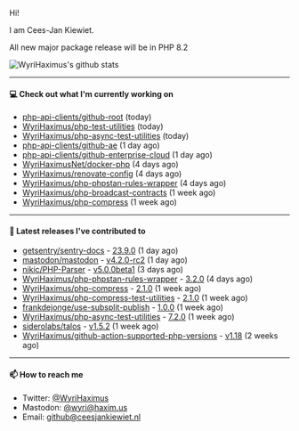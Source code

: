 Hi!

I am Cees-Jan Kiewiet.

All new major package release will be in PHP 8.2

![WyriHaximus's github stats](https://github-readme-stats.vercel.app/api?username=WyriHaximus&show_icons=true)

---

#### 💻 Check out what I'm currently working on

- [php-api-clients/github-root](https://github.com/php-api-clients/github-root) (today)
- [WyriHaximus/php-test-utilities](https://github.com/WyriHaximus/php-test-utilities) (today)
- [WyriHaximus/php-async-test-utilities](https://github.com/WyriHaximus/php-async-test-utilities) (today)
- [php-api-clients/github-ae](https://github.com/php-api-clients/github-ae) (1 day ago)
- [php-api-clients/github-enterprise-cloud](https://github.com/php-api-clients/github-enterprise-cloud) (1 day ago)
- [WyriHaximusNet/docker-php](https://github.com/WyriHaximusNet/docker-php) (4 days ago)
- [WyriHaximus/renovate-config](https://github.com/WyriHaximus/renovate-config) (4 days ago)
- [WyriHaximus/php-phpstan-rules-wrapper](https://github.com/WyriHaximus/php-phpstan-rules-wrapper) (4 days ago)
- [WyriHaximus/php-broadcast-contracts](https://github.com/WyriHaximus/php-broadcast-contracts) (1 week ago)
- [WyriHaximus/php-compress](https://github.com/WyriHaximus/php-compress) (1 week ago)

---

#### 🔭 Latest releases I've contributed to

- [getsentry/sentry-docs](https://github.com/getsentry/sentry-docs) - [23.9.0](https://github.com/getsentry/sentry-docs/releases/tag/23.9.0) (1 day ago)
- [mastodon/mastodon](https://github.com/mastodon/mastodon) - [v4.2.0-rc2](https://github.com/mastodon/mastodon/releases/tag/v4.2.0-rc2) (1 day ago)
- [nikic/PHP-Parser](https://github.com/nikic/PHP-Parser) - [v5.0.0beta1](https://github.com/nikic/PHP-Parser/releases/tag/v5.0.0beta1) (3 days ago)
- [WyriHaximus/php-phpstan-rules-wrapper](https://github.com/WyriHaximus/php-phpstan-rules-wrapper) - [3.2.0](https://github.com/WyriHaximus/php-phpstan-rules-wrapper/releases/tag/3.2.0) (4 days ago)
- [WyriHaximus/php-compress](https://github.com/WyriHaximus/php-compress) - [2.1.0](https://github.com/WyriHaximus/php-compress/releases/tag/2.1.0) (1 week ago)
- [WyriHaximus/php-compress-test-utilities](https://github.com/WyriHaximus/php-compress-test-utilities) - [2.1.0](https://github.com/WyriHaximus/php-compress-test-utilities/releases/tag/2.1.0) (1 week ago)
- [frankdejonge/use-subsplit-publish](https://github.com/frankdejonge/use-subsplit-publish) - [1.0.0](https://github.com/frankdejonge/use-subsplit-publish/releases/tag/1.0.0) (1 week ago)
- [WyriHaximus/php-async-test-utilities](https://github.com/WyriHaximus/php-async-test-utilities) - [7.2.0](https://github.com/WyriHaximus/php-async-test-utilities/releases/tag/7.2.0) (1 week ago)
- [siderolabs/talos](https://github.com/siderolabs/talos) - [v1.5.2](https://github.com/siderolabs/talos/releases/tag/v1.5.2) (1 week ago)
- [WyriHaximus/github-action-supported-php-versions](https://github.com/WyriHaximus/github-action-supported-php-versions) - [v1.18](https://github.com/WyriHaximus/github-action-supported-php-versions/releases/tag/v1.18) (2 weeks ago)

---

#### 📫 How to reach me

- Twitter: [@WyriHaximus](https://twitter.com/WyriHaximus)
- Mastodon: [@wyri@haxim.us](https://toot-toot.wyrihaxim.us/@wyri)
- Email: [github@ceesjankiewiet.nl](mailto:github@ceesjankiewiet.nl)
